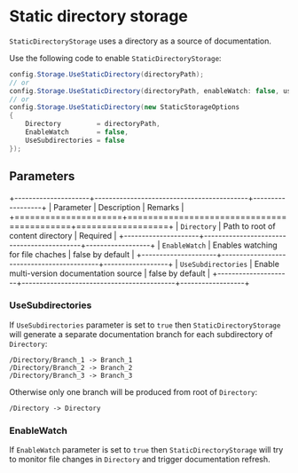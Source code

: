 Static directory storage
========================

`StaticDirectoryStorage` uses a directory as a source of documentation.

Use the following code to enable `StaticDirectoryStorage`:

```csharp
config.Storage.UseStaticDirectory(directoryPath);
// or
config.Storage.UseStaticDirectory(directoryPath, enableWatch: false, useSubdirectories: false);
// or
config.Storage.UseStaticDirectory(new StaticStorageOptions
{
    Directory         = directoryPath,
    EnableWatch       = false,
    UseSubdirectories = false
});
```

Parameters
----------

+---------------------+-------------------------------------------+------------------+
| Parameter           | Description                               | Remarks          |
+=====================+===========================================+==================+
| `Directory`         | Path to root of content directory         | Required         |
+---------------------+-------------------------------------------+------------------+
| `EnableWatch`       | Enables watching for file chaches         | false by default |
+---------------------+-------------------------------------------+------------------+
| `UseSubdirectories` | Enable multi-version documentation source | false by default |
+---------------------+-------------------------------------------+------------------+

### UseSubdirectories

If `UseSubdirectories` parameter is set to `true` then `StaticDirectoryStorage` will generate a separate documentation branch for each subdirectory of `Directory`:

```
/Directory/Branch_1 -> Branch_1
/Directory/Branch_2 -> Branch_2
/Directory/Branch_3 -> Branch_3
```

Otherwise only one branch will be produced from root of `Directory`:

```
/Directory -> Directory
```

### EnableWatch

If `EnableWatch` parameter is set to `true` then `StaticDirectoryStorage` will try to monitor file changes in `Directory` and trigger documentation refresh.